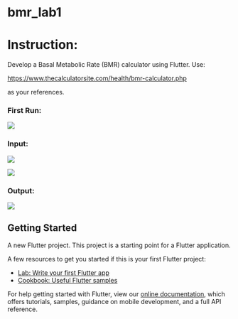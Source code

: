 # bmr_lab1

# Instruction:
Develop a Basal Metabolic Rate (BMR) calculator using Flutter. Use:

https://www.thecalculatorsite.com/health/bmr-calculator.php 

as your references. 


### First Run:

![](https://github.com/SINHUI/254716-STIW2044-LAB-1/blob/master/interface/First%20Run.png)

### Input: 

![](https://github.com/SINHUI/254716-STIW2044-LAB-1/blob/master/interface/Input1.png)

![](https://github.com/SINHUI/254716-STIW2044-LAB-1/blob/master/interface/Input2.png)

### Output:

![](https://github.com/SINHUI/254716-STIW2044-LAB-1/blob/master/interface/Output.png)


## Getting Started
A new Flutter project.
This project is a starting point for a Flutter application.

A few resources to get you started if this is your first Flutter project:

- [Lab: Write your first Flutter app](https://flutter.dev/docs/get-started/codelab)
- [Cookbook: Useful Flutter samples](https://flutter.dev/docs/cookbook)

For help getting started with Flutter, view our
[online documentation](https://flutter.dev/docs), which offers tutorials,
samples, guidance on mobile development, and a full API reference.
